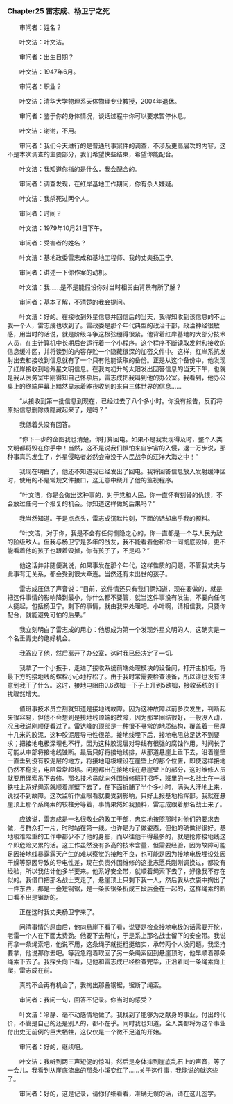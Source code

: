 ### Chapter25 雷志成、杨卫宁之死

　　审问者：姓名？

　　叶文洁：叶文洁。

　　审问者：出生日期？

　　叶文洁：1947年6月。

　　审问者：职业？

　　叶文洁：清华大学物理系天体物理专业教授，2004年退休。

　　审问者：鉴于你的身体情况，谈话过程中你可以要求暂停休息。

　　叶文洁：谢谢，不用。

　　审问者：我们今天进行的是普通刑事案件的调查，不涉及更高层次的内容，这不是本次调查的主要部分，我们希望快些结束，希望你能配合。

　　叶文洁：我知道你指的是什么，我会配合的。

　　审问者：调查发现，在红岸基地工作期问，你有杀人嫌疑。

　　叶文洁：我杀死过两个人。

　　审问者：时间？

　　叶文洁：1979年10月21日下午。

　　审问者：受害者的姓名？

　　叶文洁：基地政委雷志成和基地工程师、我的丈夫扬卫宁。

　　审问者：讲述一下你作案的动机。

　　叶文洁：我……是不是能假设你对当时相关曲背景有所了解？

　　审问者：基本了解，不清楚的我会提问。

　　叶文洁：好的。在接收到外星信息并回信后的当天，我得知收到该信息的不止我—个人，雷志成也收到了。雷政委是那个年代典型的政治干部，政治神经很敏感，用当时的话说，就是阶级斗争这根弦绷得很紧。他背着红岸基地的大部分技术人员，在主计算机中长期后台运行着一个小程序。这个程序不断读取发射和接收的信息缓冲区，并将读到的内容存贮一个隐藏很深的加密文件中。这样，红岸系抗发射出去和接收到信息就有了一个只有他能读取的备份。正是从这个备份中，他发现了红岸接收到地外星文明信息。在我向初升的太阳发出回答信息的当天下午，也就是我从医务室中刚得知自己怀孕后，雷志成把我叫到他的办公室。我看到，他办公桌上的终端屏幕上黯然显示着昨夜收到的来自三体世界的信息……

　　“从接收到第一批信息到现在，已经过去了八个多小时。你没有报告，反而将原始信息删除或隐藏起来了，是吗？”

　　我低着头没有回答。

　　“你下一步的企图我也清楚，你打算回电。如果不是我发现得及时，整个人类文明都将毁在你手中！当然，这不是说我们惧怕来自宇宙的入侵，退一万步说，那种事真的发生了，外星侵略者必然会淹没于人民战争的汪洋大海之中！”

　　我现在明白了，他还不知道我已经发出了回电。我将回答信息放入发射缓冲区时，使用的不是常规文件接口，这无意中绕开了他的监视程序。

　　“叶文洁，你是会做出这种事的，对于党和人民，你一直怀有刻骨的仇恨，不会放过任何一个报复的机会。你知道这样做的后果吗？”

　　我当然知道。于是点点头，雷志成沉默片刻，下面的话却出乎我的预料。

　　“叶文洁，对于你，我是不会有任何恻隐之心的，你一直都是一个与人民为敌的阶级敌人。但我与杨卫宁是多年的战友，我不能看着他和你一同彻底毁掉，更不能看着他的孩子也跟着毁掉，你有孩子了，不是吗？”

　　他这话并非随便说说，如果事发在那个年代，这样性质的问题，不管我丈夫与此事有无关系，都会受到很大牵连。当然还有未出世的孩子。

　　雷志成压低了声音说：“目前，这件情还只有我们俩知道，现在要做的，就是把这件事情的影响降到最小，你什么都不要管，就当这件事没有发生，不要向任何人挺起，包括杨卫宁。剩下的事情，就由我来处理吧。小叶啊，请相信我，只要你配合，就能避免可怕的后果。”

　　我立刻明白了雷志成的用心：他想成为第一个发现外星文明的人，这确实是一个名垂青史的绝好机会。

　　我答应了他，然后离开了办公室，这时我已经决定了一切。

　　我拿了一个小扳手，走进了接收系统前端处理模块的设备间，打开主机柜，将最下方的接地线的螺栓小心地拧松了。由于我时常需要检查设备，所以谁也没有注意到我干了什么。这时，接地电阻由0.6欧姆一下子上升到5欧姆，接收系统的干扰骤然增大。

　　值班事技术员立刻就知道是接地线故障。因为这种故障以前多次发生，判断起来很容易，但他不会想到是接地线顶端的故障，因为那里固结很好，一般没人动，况且我说刚顺便看过了。雷达峰的顶部是一种很不寻常的地质结构，覆盖着一层厚十几米的胶泥，这种胶泥层导电性很差。接地线埋下后，接地电阻总足达不到要求；把接地电极深埋也不行，因为这种胶泥层对导线有很强的腐蚀作用，时间长了可能从中部将接地线蚀断。最后只好将接地线排，从那道悬崖上垂下去，沿着崖壁一直垂到没有胶泥层的地方，将接地电极埋设在崖壁上的那个位置，即使这样接地仍然不稳定，电阻常常超标。问题都出在接地线在悬崖壁上的部分，这时维修人员就要用绳索吊下去修。那名技术员就向外围维修班打招呼，班里的一名战士在一根铁柱上系好绳索就顺着崖壁下去了，在下面折脯了半个多小时，满头大汗地上来，说找不到故障。这次监听作业眼看就要受到影响，只好上报基地指挥部。我就在悬崖顶上那个系绳索的较柱旁等着，事情果然如我预料，雷志成跟着那名战士来了。

　　应该说，雷志成是一名很敬业的政工干部，忠实地按照那时对他们的要求去做，与群众打一片，时时站在第一线。也许是为了做姿态，但他的确做得很好。基地极难险重的工作中都少不了他的身影，而以往他干得最多的，就是抢修接地线这个即危险又累的活。这工作虽然没有多高的技术含量，但需要经验，因为故障可能足因接地线暴露露天产生的难以察觉的接触不良，也可能是因为接地电极埋设处因干燥等原因导致的导电性差，现在负责外围维修的这批志愿兵刚刚调换过，都没有经验，所以我估计他多半要来。他系好安全带，就顺着绳索下去了，好像我不存在似的。我借口把那名战士支走了，悬崖顶上只剩下我一人，然后我从衣袋中掏出了一件东西，那是一叠短钢锯，是一条长锯条折成三段后叠在一起的，这样绳索的断口看不出是锯断的。

　　正在这时我丈夫杨卫宁来了。

　　问清事情的原由后，他向悬崖下看了看，说要是检查接地电极的话需要开挖，老雷一个人在下面太费劲。他要下去帮忙，于是系上那名战士留下的安全带。我说再拿一条绳索吧，他说不用，这条绳子就挺粗挺结实，承带两个人没问题。我坚持要拿，他说那你去吧。等我急跑着取回了另一条绳索回到悬崖顶时，他早顺着那条绳索下去了。我探头向下看，见他和雷志成已经检查完毕，正沿着同一条绳索向上爬，雷志成在前。

　　真的不会再有机会了，我掏出那叠钢锯，锯断了绳索。

　　审问者：我问一句，回答不记录。你当时的感受？

　　叶文洁：冷静、毫不动感情地做了。我找到了能够为之献身的事业，付出的代价，不管是自己的还是别人的，都不在乎。同时我也知道，全人类都将为这个事业付出史无前例的巨大牺牲，这仅仅是一个微不足道的开始。

　　审问者：好的，继续吧。

　　叶文洁：我听到两三声短促的惊叫，然后是身体摔到崖底乱石上的声音，等了一会儿，我看到从崖底流出的那条小溪变红了……关于这件事，我能说的就这些了。

　　审问者：好的，这是记录，请你仔细看看，准确无误的话，请在这儿签字。
